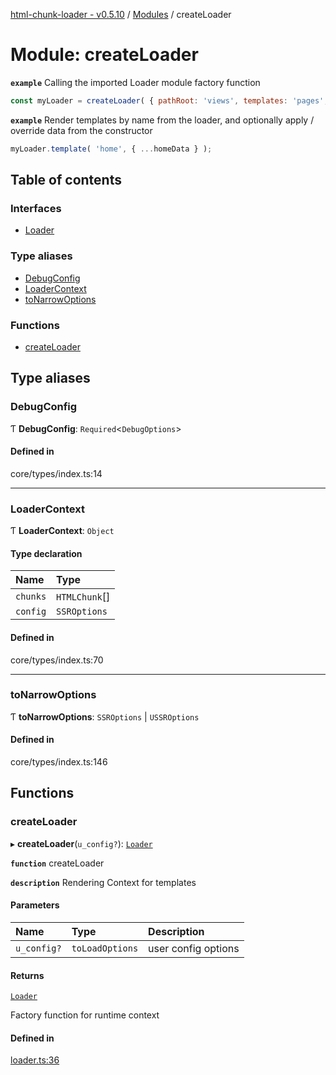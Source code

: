 [html-chunk-loader - v0.5.10](../README.md) / [Modules](../modules.md) / createLoader

# Module: createLoader

**`example`** Calling the imported Loader module factory function
```javascript
const myLoader = createLoader( { pathRoot: 'views', templates: 'pages', partials: 'partials' } );
```

**`example`** Render templates by name from the loader, and optionally apply / override data from the constructor
```javascript
myLoader.template( 'home', { ...homeData } );
```

## Table of contents

### Interfaces

- [Loader](../interfaces/createLoader.Loader.md)

### Type aliases

- [DebugConfig](createLoader.md#debugconfig)
- [LoaderContext](createLoader.md#loadercontext)
- [toNarrowOptions](createLoader.md#tonarrowoptions)

### Functions

- [createLoader](createLoader.md#createloader)

## Type aliases

### DebugConfig

Ƭ **DebugConfig**: `Required`<`DebugOptions`\>

#### Defined in

core/types/index.ts:14

___

### LoaderContext

Ƭ **LoaderContext**: `Object`

#### Type declaration

| Name | Type |
| :------ | :------ |
| `chunks` | `HTMLChunk`[] |
| `config` | `SSROptions` |

#### Defined in

core/types/index.ts:70

___

### toNarrowOptions

Ƭ **toNarrowOptions**: `SSROptions` \| `USSROptions`

#### Defined in

core/types/index.ts:146

## Functions

### createLoader

▸ **createLoader**(`u_config?`): [`Loader`](../interfaces/createLoader.Loader.md)

**`function`** createLoader

**`description`** Rendering Context for templates

#### Parameters

| Name | Type | Description |
| :------ | :------ | :------ |
| `u_config?` | `toLoadOptions` | user config options |

#### Returns

[`Loader`](../interfaces/createLoader.Loader.md)

Factory function for runtime context

#### Defined in

[loader.ts:36](https://github.com/abschill/html-chunk-loader/blob/64c5456/lib/loader.ts#L36)
